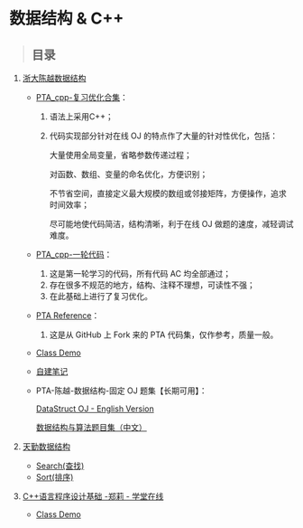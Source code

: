 # 数据结构 & C++
> ## 目录
1. [浙大陈越数据结构](https://www.icourse163.org/learn/ZJU-93001?tid=1466830443#/learn/announce) 

   - [PTA_cpp-复习优化合集](https://github.com/youngflysky/DateStruct/tree/main/PTA)：

     1. 语法上采用C++；

     2. 代码实现部分针对在线 OJ 的特点作了大量的针对性优化，包括：

        大量使用全局变量，省略参数传递过程；

        对函数、数组、变量的命名优化，方便识别；

        不节省空间，直接定义最大规模的数组或邻接矩阵，方便操作，追求时间效率；

        尽可能地使代码简洁，结构清晰，利于在线 OJ 做题的速度，减轻调试难度。

   - [PTA_cpp-一轮代码](https://github.com/youngflysky/DateStruct/tree/main/ChengYueDataStruct/PTA)：

     1. 这是第一轮学习的代码，所有代码 AC 均全部通过；
     2. 存在很多不规范的地方，结构、注释不理想，可读性不强；
     3. 在此基础上进行了复习优化。

   - [PTA Reference](https://github.com/youngflysky/DateStruct/tree/main/ChengYueDataStruct/reference)：

     1. 这是从 GitHub 上 Fork 来的 PTA 代码集，仅作参考，质量一般。 

   - [Class Demo](https://github.com/youngflysky/DateStruct/tree/main/ChengYueDataStruct/Class%20Demo)

   - [自建笔记](https://github.com/youngflysky/DateStruct/tree/main/ChengYueDataStruct/Notes)

   - PTA-陈越-数据结构-固定 OJ 题集【长期可用】：

     [ DataStruct OJ - English Version](https://pintia.cn/problem-sets/16/problems/type/7)

     [数据结构与算法题目集（中文）](https://pintia.cn/problem-sets/15/exam/problems/type/6)

2. [天勤数据结构](https://github.com/youngflysky/DateStruct/tree/main/ChengYueDataStruct/reference)

   - [Search(查找)](https://github.com/youngflysky/DateStruct/tree/main/TianqinDataStruct/Search)
   - [Sort(排序)](https://github.com/youngflysky/DateStruct/tree/main/TianqinDataStruct/Sort)

3. [C++语言程序设计基础 -郑莉 - 学堂在线](https://www.xuetangx.com/course/THU08091000247/10322314?channel=i.area.manual_search)

   - [Class Demo](https://github.com/youngflysky/DateStruct/tree/main/ZhengLiCppCode)

   
